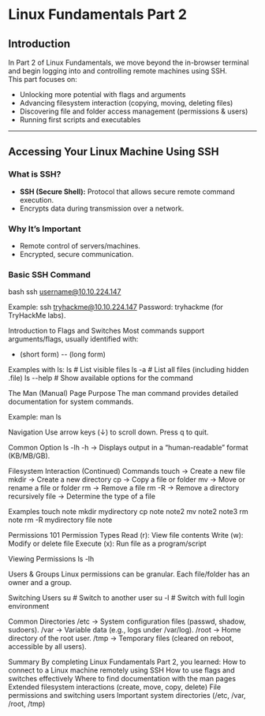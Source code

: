 # Linux Fundamentals Part 2

## Introduction
In Part 2 of Linux Fundamentals, we move beyond the in-browser terminal and begin logging into and controlling remote machines using SSH.  
This part focuses on:

- Unlocking more potential with flags and arguments  
- Advancing filesystem interaction (copying, moving, deleting files)  
- Discovering file and folder access management (permissions & users)  
- Running first scripts and executables  

---

## Accessing Your Linux Machine Using SSH

### What is SSH?
- **SSH (Secure Shell):** Protocol that allows secure remote command execution.  
- Encrypts data during transmission over a network.  

### Why It’s Important
- Remote control of servers/machines.  
- Encrypted, secure communication.  

### Basic SSH Command
bash
ssh username@10.10.224.147


Example:
ssh tryhackme@10.10.224.147
Password: tryhackme (for TryHackMe labs).

Introduction to Flags and Switches
Most commands support arguments/flags, usually identified with:

- (short form)
-- (long form)

Examples with ls:
ls        # List visible files
ls -a     # List all files (including hidden .file)
ls --help # Show available options for the command

The Man (Manual) Page
Purpose
The man command provides detailed documentation for system commands.

Example:
man ls

Navigation
Use arrow keys (↓) to scroll down.
Press q to quit.

Common Option
ls -lh
-h → Displays output in a “human-readable” format (KB/MB/GB).

Filesystem Interaction (Continued)
Commands
touch → Create a new file
mkdir → Create a new directory
cp → Copy a file or folder
mv → Move or rename a file or folder
rm → Remove a file
rm -R → Remove a directory recursively
file → Determine the type of a file

Examples
touch note
mkdir mydirectory
cp note note2
mv note2 note3
rm note
rm -R mydirectory
file note

Permissions 101
Permission Types
Read (r): View file contents
Write (w): Modify or delete file
Execute (x): Run file as a program/script

Viewing Permissions
ls -lh

Users & Groups
Linux permissions can be granular. Each file/folder has an owner and a group.

Switching Users
su <username>   # Switch to another user
su -l <username> # Switch with full login environment

Common Directories
/etc → System configuration files (passwd, shadow, sudoers).
/var → Variable data (e.g., logs under /var/log).
/root → Home directory of the root user.
/tmp → Temporary files (cleared on reboot, accessible by all users).

Summary
By completing Linux Fundamentals Part 2, you learned:
How to connect to a Linux machine remotely using SSH
How to use flags and switches effectively
Where to find documentation with the man pages
Extended filesystem interactions (create, move, copy, delete)
File permissions and switching users
Important system directories (/etc, /var, /root, /tmp)
